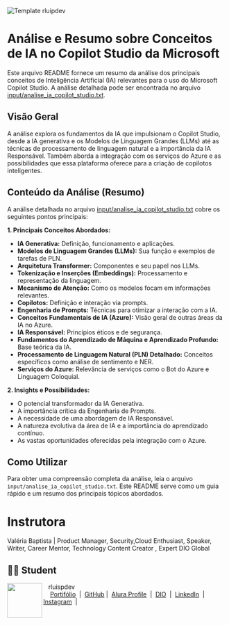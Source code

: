 ![Template rluipdev](rluispdev.png)


# Análise e Resumo sobre Conceitos de IA no Copilot Studio da Microsoft

Este arquivo README fornece um resumo da análise dos principais conceitos de Inteligência Artificial (IA) relevantes para o uso do Microsoft Copilot Studio. A análise detalhada pode ser encontrada no arquivo   <a href="https://github.com/rluispdev/analiseCopilotStudioDIO/tree/main/inputs" target="_blank">
 input/analise_ia_copilot_studio.txt</a>.

## Visão Geral

A análise explora os fundamentos da IA que impulsionam o Copilot Studio, desde a IA generativa e os Modelos de Linguagem Grandes (LLMs) até as técnicas de processamento de linguagem natural e a importância da IA Responsável. Também aborda a integração com os serviços do Azure e as possibilidades que essa plataforma oferece para a criação de copilotos inteligentes.

## Conteúdo da Análise (Resumo)

A análise detalhada no arquivo <a href="https://github.com/rluispdev/analiseCopilotStudioDIO/tree/main/inputs" target="_blank">
 input/analise_ia_copilot_studio.txt</a> cobre os seguintes pontos principais:

**1. Principais Conceitos Abordados:**

* **IA Generativa:** Definição, funcionamento e aplicações.
* **Modelos de Linguagem Grandes (LLMs):** Sua função e exemplos de tarefas de PLN.
* **Arquitetura Transformer:** Componentes e seu papel nos LLMs.
* **Tokenização e Inserções (Embeddings):** Processamento e representação da linguagem.
* **Mecanismo de Atenção:** Como os modelos focam em informações relevantes.
* **Copilotos:** Definição e interação via prompts.
* **Engenharia de Prompts:** Técnicas para otimizar a interação com a IA.
* **Conceitos Fundamentais de IA (Azure):** Visão geral de outras áreas da IA no Azure.
* **IA Responsável:** Princípios éticos e de segurança.
* **Fundamentos do Aprendizado de Máquina e Aprendizado Profundo:** Base teórica da IA.
* **Processamento de Linguagem Natural (PLN) Detalhado:** Conceitos específicos como análise de sentimento e NER.
* **Serviços do Azure:** Relevância de serviços como o Bot do Azure e Linguagem Coloquial.

**2. Insights e Possibilidades:**

* O potencial transformador da IA Generativa.
* A importância crítica da Engenharia de Prompts.
* A necessidade de uma abordagem de IA Responsável.
* A natureza evolutiva da área de IA e a importância do aprendizado contínuo.
* As vastas oportunidades oferecidas pela integração com o Azure.

## Como Utilizar

Para obter uma compreensão completa da análise, leia o arquivo `input/analise_ia_copilot_studio.txt`. Este README serve como um guia rápido e um resumo dos principais tópicos abordados.

# Instrutora
Valéria Baptista |  Product Manager,  Security,Cloud Enthusiast,  Speaker, Writer, Career Mentor, Technology Content Creator ,  Expert DIO Global 

## 👨‍💻 Student
<p>
    <img 
      align=left 
      margin=10 
      width=80 
      src="https://avatars.githubusercontent.com/u/128305083?s=96&v=4"
    />
    <p>&nbsp&nbsp&nbsprluispdev<br>
    &nbsp&nbsp&nbsp
     <a href="https://rluispdev.github.io/portifolio/" target="_blank"> Portifólio</a>
&nbsp;|&nbsp;
    <a href="https://github.com/rluispdev" target="_blank">
    GitHub</a>&nbsp;|&nbsp;
     <a href="https://cursos.alura.com.br/user/rluisp" target="_blank"> Alura Profile</a>
&nbsp;|&nbsp;
       <a href="https://www.dio.me/users/rluispdev" target="_blank">DIO</a>
&nbsp;|&nbsp;      
    <a href="https://www.linkedin.com/in/rafael-luis-gonzaga-b11634186/" target="_blank">LinkedIn</a>
&nbsp;|&nbsp;
    <a href="https://www.instagram.com/rluispdevs?igsh=cnoxenpmaHY1amE0&utm_source=qr" target="_blank">
    Instagram</a>
&nbsp;|&nbsp;</p>
</p>
<br/><br/>
<p>

